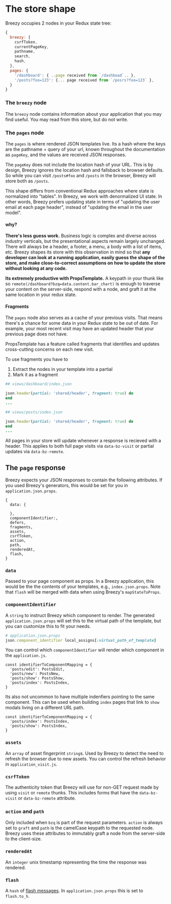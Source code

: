 # The store shape

Breezy occupies 2 nodes in your Redux state tree:

```javascript
{
  breezy: {
    csrfToken,
    currentPageKey,
    pathname,
    search,
    hash,
  },
  pages: {
    '/dashboard': { ..page received from `/dashboad`.. },
    '/posts?foo=123': {... page received from `/posrs?foo=123` },
  }
}
```


### The `breezy` node
The `breezy` node contains information about your application that you may find useful. You may read from this store, but do not write.

### The `pages` node
The `pages` is where rendered JSON templates live. Its a hash where the keys are the pathname + query of your url, known throughout the documentation as `pageKey`, and the values are received JSON responses.

The `pageKey` does not include the location hash of your URL. This is by design, Breezy ignores the location hash and fallsback to browser defaults. So while you can visit `/posts#foo` and `/posts` in the browser, Breezy will store both as `/posts`.

This shape differs from conventional Redux approaches where state is normalized into "tables". In Breezy, we work with denormalized UI state. In other words, Breezy prefers updating state in terms of "updating the user email at each page header", instead of "updating the email in the user model".

#### why?

**There's less guess work.** Business logic is complex and diverse across industry verticals, but the presentational aspects remain largely unchanged. There will always be a header, a footer, a menu, a body with a list of items, etc. Breezy shapes its store with this observation in mind so that **any developer can look at a running application, easily guess the shape of the store, and make close-to-correct assumptions on how to update the store without looking at any code.**

**Its extremely productive with PropsTemplate.** A keypath in your thunk like so `remote(/dashboard?bzq=data.content.bar_chart)` is enough to traverse your content on the server-side, respond with a node, and graft it at the same location in your redux state.

#### Fragments

The `pages` node also serves as a cache of your previous visits. That means there's a chance for some data in your Redux state to be out of date. For example, your most recent visit may have an updated header that your previous page does not have.

PropsTemplate has a feature called fragments that identifies and updates cross-cutting concerns on each new visit.

To use fragments you have to
1. Extract the nodes in your template into a partial
2. Mark it as a fragment

```ruby
## views/dashboard/index.json

json.header(partial: 'shared/header', fragment: true) do
end
...
```

```ruby
## views/posts/index.json

json.header(partial: 'shared/header', fragment: true) do
end
...
```

All pages in your store will update whenever a response is recieved with a header. This applies to both full page visits via `data-bz-visit` or partial updates via `data-bz-remote`.

## The `page` response
Breezy expects your JSON responses to contain the following attributes. If you used Breezy's generators, this would be set for you in `application.json.props`.

```
{
  data: {

  },
  componentIdentifier:,
  defers,
  fragments,
  assets,
  csrfToken,
  action,
  path,
  renderedAt,
  flash,
}
```

### `data`
Passed to your page component as props. In a Breezy application, this would be the the contents of your templates, e.g., `index.json.props`. Note that `flash` will be merged with data when using Breezy's `mapStateToProps`.

### `componentIdentifier`
A `string` to instruct Breezy which component to render. The generated `application.json.props` will set this to the virtual path of the template, but you can customize this to fit your needs.

```ruby
# application.json.props
json.component_identifier local_assigns[:virtual_path_of_template]
```

You can control which `componentIdentifier` will render which component in the `application.js`.

```
const identifierToComponentMapping = {
  'posts/edit': PostsEdit,
  'posts/new': PostsNew,
  'posts/show': PostsShow,
  'posts/index': PostsIndex,
}
```

Its also not uncommon to have multiple indenfiers pointing to the same component. This can be used when building `index` pages that link to `show ` modals living on a different URL path.

```
const identifierToComponentMapping = {
  'posts/index': PostsIndex,
  'posts/show': PostsIndex,
}
```

### `assets`
An `array` of asset fingerprint `string`s. Used by Breezy to detect the need to refresh the browser due to new assets. You can control the refresh behavior in `application_visit.js`.

### `csrfToken`
The authenticity token that Breezy will use for non-GET request made by using `visit` or `remote` thunks. This includes forms that have the `data-bz-visit` or `data-bz-remote` attribute.

### `action` and `path`
Only included when `bzq` is part of the request parameters. `action` is always set to `graft` and `path` is the camelCase keypath to the requested node. Breezy uses these attributes to immutably graft a node from the server-side to the client-size.

### `renderedAt`
An `integer` unix timestamp representing the time the response was rendered.

### `flash`
A `hash` of [flash messages](./rails.md#rails-flash). In `application.json.props` this is set to `flash.to_h`.


